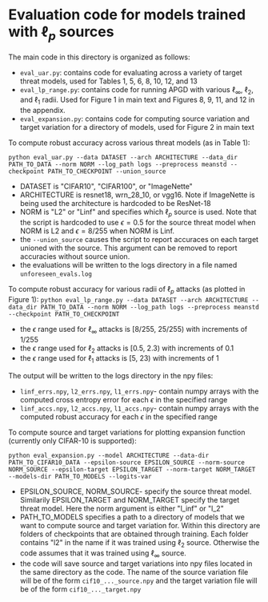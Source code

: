 # Evaluation code for models trained with $\ell_p$ sources

The main code in this directory is organized as follows:
- ```eval_uar.py```: contains code for evaluating across a variety of target threat models, used for Tables 1, 5, 6, 8, 10, 12, and 13
- ```eval_lp_range.py```: contains code for running APGD with various $\ell_{\infty}$, $\ell_2$, and $\ell_1$ radii.  Used for Figure 1 in main text and Figures 8, 9, 11, and 12 in the appendix.
- ```eval_expansion.py```: contains code for computing source variation and target variation for a directory of models, used for Figure 2 in main text

To compute robust accuracy across various threat models (as in Table 1):

```python eval_uar.py --data DATASET --arch ARCHITECTURE --data_dir PATH_TO_DATA --norm NORM --log_path logs --preprocess meanstd --checkpoint PATH_TO_CHECKPOINT --union_source```

- DATASET is "CIFAR10", "CIFAR100", or "ImageNette"
- ARCHITECTURE is resnet18, wrn_28_10, or vgg16.  Note if ImageNette is being used the architecture is hardcoded to be ResNet-18
- NORM is "L2" or "Linf" and specifies which $\ell_p$ source is used.  Note that the script is hardcoded to use $\epsilon=0.5$ for the source threat model when NORM is L2 and $\epsilon=8/255$ when NORM is Linf.
- the ```--union_source``` causes the script to report accuraces on each target unioned with the source.  This argument can be removed to report accuracies without source union.
- the evaluations will be written to the logs directory in a file named ```unforeseen_evals.log```

To compute robust accuracy for various radii of $\ell_p$ attacks (as plotted in Figure 1):
```python eval_lp_range.py --data DATASET --arch ARCHITECTURE --data_dir PATH_TO_DATA --norm NORM --log_path logs --preprocess meanstd --checkpoint PATH_TO_CHECKPOINT```
- the $\epsilon$ range used for $\ell_{\infty}$ attacks is [8/255, 25/255) with increments of 1/255
- the $\epsilon$ range used for $\ell_{2}$ attacks is [0.5, 2.3) with increments of 0.1
- the $\epsilon$ range used for $\ell_{1}$ attacks is [5, 23) with increments of 1

The output will be written to the logs directory in the npy files:
- ```linf_errs.npy```, ```l2_errs.npy```, ```l1_errs.npy```- contain numpy arrays with the computed cross entropy error for each $\epsilon$ in the specified range
- ```linf_accs.npy```, ```l2_accs.npy```, ```l1_accs.npy```- contain numpy arrays with the computed robust accuracy for each $\epsilon$ in the specified range

To compute source and target variations for plotting expansion function (currently only CIFAR-10 is supported):

```python eval_expansion.py --model ARCHITECTURE --data-dir PATH_TO_CIFAR10_DATA --epsilon-source EPSILON_SOURCE --norm-source NORM_SOURCE --epsilon-target EPSILON_TARGET --norm-target NORM_TARGET --models-dir PATH_TO_MODELS --logits-var```

- EPSILON_SOURCE, NORM_SOURCE- specify the source threat model. Similarily EPSILON_TARGET and NORM_TARGET specify the target threat model.  Here the norm argument is either "l_inf" or "l_2"
- PATH_TO_MODELS specifies a path to a directory of models that we want to compute source and target variation for.  Within this directory are folders of checkpoints that are obtained through training.  Each folder contains "l2" in the name if it was trained using $\ell_2$ source.  Otherwise the code assumes that it was trained using $\ell_{\infty}$ source.
- the code will save source and target variations into npy files located in the same directory as the code.  The name of the source variation file will be of the form ```cif10_..._source.npy``` and the target variation file will be of the form ```cif10_..._target.npy```